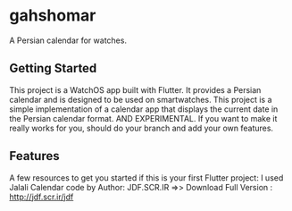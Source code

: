 # gahshomar

A Persian calendar for watches.

## Getting Started

This project is a WatchOS app built with Flutter. It provides a Persian calendar and is designed to be used on smartwatches.
This project is a simple implementation of a calendar app that displays the current date in the Persian calendar format. AND EXPERIMENTAL.
If you want to make it really works for you, should do your branch and add your own features.
## Features
A few resources to get you started if this is your first Flutter project:
I used Jalali Calendar code by Author: JDF.SCR.IR =>> Download Full Version :  http://jdf.scr.ir/jdf


